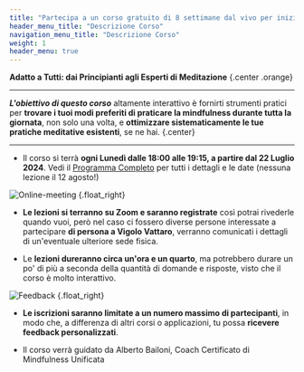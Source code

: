 ```yaml
---
title: "Partecipa a un corso gratuito di 8 settimane dal vivo per iniziare o approfondire la tua pratica di mindfulness"
header_menu_title: "Descrizione Corso"
navigation_menu_title: "Descrizione Corso"
weight: 1
header_menu: true
---
```


**Adatto a Tutti: dai Principianti agli Esperti di Meditazione**
{.center .orange}

--- 
**_L'obiettivo di questo corso_** altamente interattivo è fornirti strumenti pratici per **trovare i tuoi modi preferiti di praticare la mindfulness durante tutta la giornata**, non solo una volta, e **ottimizzare sistematicamente le tue pratiche meditative esistenti**, se ne hai.
{.center}

---

- Il corso si terrà **ogni Lunedì dalle 18:00 alle 19:15, a partire dal 22 Luglio 2024**. Vedi il [Programma Completo](#programma-dettagliato-del-corso) per tutti i dettagli e le date (nessuna lezione il 12 agosto!)

![Online-meeting](/images/online-meeting.png)
{.float_right}
- **Le lezioni si terranno su Zoom e saranno registrate** così potrai rivederle quando vuoi, però nel caso ci fossero diverse persone interessate a partecipare **di persona a Vigolo Vattaro**, verranno comunicati i dettagli di un'eventuale ulteriore sede fisica.

- Le **lezioni dureranno circa un'ora e un quarto**, ma potrebbero durare un po' di più a seconda della quantità di domande e risposte, visto che il corso è molto interattivo.

![Feedback](/images/feedback.png)
{.float_right}
- **Le iscrizioni saranno limitate a un numero massimo di partecipanti**, in modo che, a differenza di altri corsi o applicazioni, tu possa **ricevere feedback personalizzati**.


- Il corso verrà guidato da Alberto Bailoni, Coach Certificato di Mindfulness Unificata
